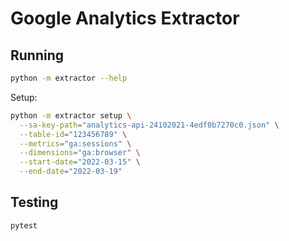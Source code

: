 # Google Analytics Extractor

## Running

```bash
python -m extractor --help
```

Setup:

```bash
python -m extractor setup \
  --sa-key-path="analytics-api-24102021-4edf0b7270c0.json" \
  --table-id="123456789" \
  --metrics="ga:sessions" \
  --dimensions="ga:browser" \
  --start-date="2022-03-15" \
  --end-date="2022-03-19"
```

## Testing

```bash
pytest
```